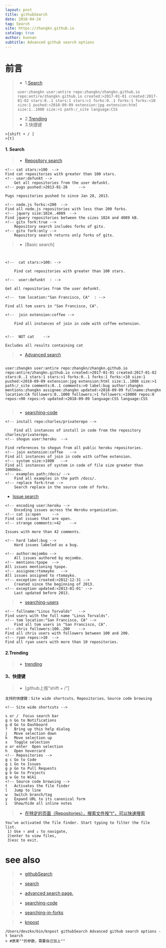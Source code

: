 ```yaml
---
layout: post
title: githubSearch
date: 2018-04-24
tag: Search
site: https://zhangkn.github.io
catalog: true
author: kunnan
subtitle: Advanced github search options
---
```



# 前言



>* 1.[Search](https://github.com/search?utf8=%E2%9C%93&q=+user%3Azhangkn+user%3Aantire+repo%3Azhangkn%2Fzhangkn.github.io+repo%3Aantire%2Fzhangkn.github.io+created%3A%3E2017-01-01+created%3A2017-01-02+stars%3A0..1+stars%3A1+stars%3A%3E1+forks%3A0..1+forks%3A1+forks%3A%3C10+size%3A1+pushed%3A%3C2018-09-09+extension%3Ajpg+extension%3Ahtml+size%3A1..1000+size%3A%3E1+path%3A%2F_site+language%3ACSS%09&type=Repositories)
>```
>user:zhangkn user:antire repo:zhangkn/zhangkn.github.io repo:antire/zhangkn.github.io created:>2017-01-01 created:2017-01-02 stars:0..1 stars:1 stars:>1 forks:0..1 forks:1 forks:<10 size:1 pushed:<2018-09-09 extension:jpg extension:html size:1..1000 size:>1 path:/_site language:CSS
>```
>
>* 2.[Trending](https://github.com/trending)
>* 3.快捷键
```
>[shift + / ]
>[t]
```



#### 1. Search

>* [Repository search ](https://help.github.com/articles/searching-repositories)

```
<!-- cat stars:>100	 -->
Find cat repositories with greater than 100 stars.
<!-- user:defunkt -->
	Get all repositories from the user defunkt.
<!-- pugs pushed:>2013-01-28	 -->

Pugs repositories pushed to since Jan 28, 2013.

<!-- node.js forks:<200	 -->
Find all node.js repositories with less than 200 forks.
<!-- jquery size:1024..4089	 -->
Find jquery repositories between the sizes 1024 and 4089 kB.
<!-- gitx fork:true -->
	Repository search includes forks of gitx.
<!-- gitx fork:only -->
	Repository search returns only forks of gitx.

```

>* [Basic search]

```


<!--  cat stars:>100: -->

	Find cat repositories with greater than 100 stars.

<!--  user:defunkt	: -->

Get all repositories from the user defunkt.

<!--  tom location:"San Francisco, CA"	: -->

Find all tom users in "San Francisco, CA".

<!--  join extension:coffee -->

	Find all instances of join in code with coffee extension.


<!--  NOT cat	 -->

Excludes all results containing cat
```


>* [Advanced search](https://github.com/search?utf8=%E2%9C%93&q=user%3Azhangkn+user%3Aantire+repo%3Azhangkn%2Fzhangkn.github.io+repo%3Aantire%2Fzhangkn.github.io+created%3A%3E2017-01-01+created%3A2017-01-02+stars%3A0..1+stars%3A1+stars%3A%3E1+forks%3A0..1+forks%3A1+forks%3A%3C10+size%3A1+pushed%3A%3C2018-09-09+extension%3Ajpg+extension%3Ahtml+size%3A1..1000+size%3A%3E1+path%3A%2F_site+comments%3A0..1+comments%3A%3E0+label%3Abug+author%3Azhangkn+mentions%3Azhangkn+assignee%3Azhangkn+updated%3A%3C2018-09-09+fullname%3Azhangkn+location%3ACA+followers%3A0..1000+followers%3A%3E1+followers%3A%3C10000+repos%3A0+repos%3A%3C90+repos%3A%3E5+updated%3A%3C2018-09-09+language%3ACSS+language%3ACSS&type=Repositories&ref=advsearch&l=CSS&l=CSS)

```

user:zhangkn user:antire repo:zhangkn/zhangkn.github.io repo:antire/zhangkn.github.io created:>2017-01-01 created:2017-01-02 stars:0..1 stars:1 stars:>1 forks:0..1 forks:1 forks:<10 size:1 pushed:<2018-09-09 extension:jpg extension:html size:1..1000 size:>1 path:/_site comments:0..1 comments:>0 label:bug author:zhangkn mentions:zhangkn assignee:zhangkn updated:<2018-09-09 fullname:zhangkn location:CA followers:0..1000 followers:>1 followers:<10000 repos:0 repos:<90 repos:>5 updated:<2018-09-09 language:CSS language:CSS


```


>* [searching-code](https://help.github.com/articles/searching-code)

```
<!-- install repo:charles/privaterepo -->

	Find all instances of install in code from the repository charles/privaterepo.
<!-- shogun user:heroku	 -->

Find references to shogun from all public heroku repositories.
<!-- join extension:coffee	 -->
Find all instances of join in code with coffee extension.
<!-- system size:>1000	 -->
Find all instances of system in code of file size greater than 1000kbs.
<!-- examples path:/docs/ -->
	Find all examples in the path /docs/.
<!-- replace fork:true -->
	Search replace in the source code of forks.
```

- [Issue search ](https://help.github.com/articles/searching-issues)

```
<!-- encoding user:heroku -->
	Encoding issues across the Heroku organization.
<!-- cat is:open	 -->
Find cat issues that are open.
<!-- strange comments:>42	 -->

Issues with more than 42 comments.

<!-- hard label:bug -->
	Hard issues labeled as a bug.

<!-- author:mojombo -->
	All issues authored by mojombo.
<!-- mentions:tpope	 -->
All issues mentioning tpope.
<!-- assignee:rtomayko	 -->
All issues assigned to rtomayko.
<!-- exception created:>2012-12-31 -->
	Created since the beginning of 2013.
<!-- exception updated:<2013-01-01' -->
	Last updated before 2013.
```


>* [searching-users](https://help.github.com/articles/searching-users)

```
<!-- fullname:"Linus Torvalds"	 -->
Find users with the full name "Linus Torvalds".
<!-- tom location:"San Francisco, CA" -->
	Find all tom users in "San Francisco, CA".
<!-- chris followers:100..200	 -->
Find all chris users with followers between 100 and 200.
<!-- ryan repos:>10	 -->
Find all ryan users with more than 10 repositories.
```


#### 2.Trending

>* [trending](https://github.com/trending)


#### 3、快捷键

	
>* [github上按“shift + /”]

```
支持的快捷键：Site wide shortcuts、Repositories、Source code browsing

<!-- Site wide shortcuts -->

s or /	Focus search bar
g n	Go to Notifications
g d	Go to Dashboard
?	Bring up this help dialog
j	Move selection down
k	Move selection up
x	Toggle selection
o or enter	Open selection
h	Open hovercard
<!-- Repositories -->
g c	Go to Code
g i	Go to Issues
g p	Go to Pull Requests
g b	Go to Projects
g w	Go to Wiki
<!-- Source code browsing -->
t	Activates the file finder
l	Jump to line
w	Switch branch/tag
y	Expand URL to its canonical form
i	Show/hide all inline notes

```

>* [在特定的页面（Repositories），搜索文件按"t"，可以快速搜索](https://github.com/zhangkn/zhangkn.github.io/find/master)

```
You’ve activated the file finder. Start typing to filter the file list.
 1) Use ↑ and ↓ to navigate,
 2)enter to view files,
 3)esc to exit.

```

# see also 

>* [githubSearch](https://zhangkn.github.io/2018/04/githubSearch/)

>* [search](https://github.com/search)

>* [advanced search page.](https://github.com/search/advanced)

>* [searching-code](https://help.github.com/articles/searching-code)

>* [searching-in-forks](https://help.github.com/articles/searching-in-forks)

>* [knpost](https://github.com/zhangkn/KNBin/blob/master/knpost) 
>
```
/Users/devzkn/bin/knpost githubSearch Advanced github search options -t Search
> #原来""的参数，需要自己加上""
```


